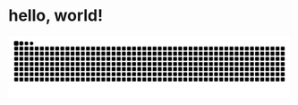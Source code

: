 <h1>hello, world!</h1>
<picture>
  <source media="(prefers-color-scheme: dark)" srcset="https://raw.githubusercontent.com/bilicapr/bilicapr/output/github-contribution-grid-snake-dark.svg">
  <source media="(prefers-color-scheme: light)" srcset="https://raw.githubusercontent.com/bilicapr/bilicapr/output/github-contribution-grid-snake.svg">
  <img alt="github contribution grid snake animation" src="https://raw.githubusercontent.com/bilicapr/bilicapr/output/github-contribution-grid-snake.svg">
</picture>
